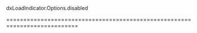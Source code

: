 <!--id-->dxLoadIndicator.Options.disabled<!--/id-->
<!--merge--><!--/merge-->
<!--hidden--><!--/hidden-->
===========================================================================
